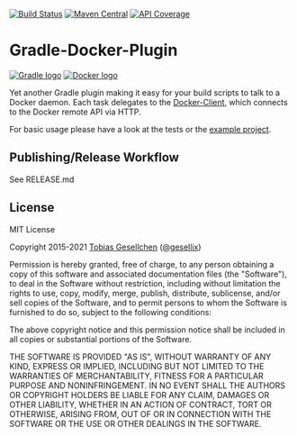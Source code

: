 [![Build Status](https://img.shields.io/github/actions/workflow/status/gesellix/gradle-docker-plugin/cd.yml?branch=main&style=for-the-badge)](https://github.com/gesellix/gradle-docker-plugin/actions)
[![Maven Central](https://img.shields.io/maven-central/v/de.gesellix/gradle-docker-plugin.svg?style=for-the-badge&maxAge=86400)](https://search.maven.org/search?q=g:de.gesellix%20AND%20a:gradle-docker-plugin)
[![API Coverage](https://img.shields.io/static/v1?label=Gradle%20Plugin%20Portal&message=latest%20version&color=blue&style=for-the-badge)](https://plugins.gradle.org/plugin/de.gesellix.docker)

# Gradle-Docker-Plugin

[![Gradle logo](https://github.com/gesellix/gradle-docker-plugin/raw/main/img/gradle-logo.png)](https://gradle.org/)
[![Docker logo](https://github.com/gesellix/gradle-docker-plugin/raw/main/img/docker-logo.png)](https://www.docker.com/)

Yet another Gradle plugin making it easy for your build scripts to talk to a Docker daemon.
Each task delegates to the [Docker-Client](https://github.com/gesellix/docker-client), which connects
to the Docker remote API via HTTP.

For basic usage please have a look at the tests or the [example project](https://github.com/gesellix/gradle-docker-plugin-example).

## Publishing/Release Workflow

See RELEASE.md

## License

MIT License

Copyright 2015-2021 [Tobias Gesellchen](https://www.gesellix.net/) ([@gesellix](https://twitter.com/gesellix))

Permission is hereby granted, free of charge, to any person obtaining a copy
of this software and associated documentation files (the "Software"), to deal
in the Software without restriction, including without limitation the rights
to use, copy, modify, merge, publish, distribute, sublicense, and/or sell
copies of the Software, and to permit persons to whom the Software is
furnished to do so, subject to the following conditions:

The above copyright notice and this permission notice shall be included in all
copies or substantial portions of the Software.

THE SOFTWARE IS PROVIDED "AS IS", WITHOUT WARRANTY OF ANY KIND, EXPRESS OR
IMPLIED, INCLUDING BUT NOT LIMITED TO THE WARRANTIES OF MERCHANTABILITY,
FITNESS FOR A PARTICULAR PURPOSE AND NONINFRINGEMENT. IN NO EVENT SHALL THE
AUTHORS OR COPYRIGHT HOLDERS BE LIABLE FOR ANY CLAIM, DAMAGES OR OTHER
LIABILITY, WHETHER IN AN ACTION OF CONTRACT, TORT OR OTHERWISE, ARISING FROM,
OUT OF OR IN CONNECTION WITH THE SOFTWARE OR THE USE OR OTHER DEALINGS IN THE
SOFTWARE.
